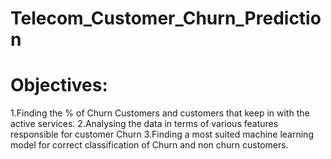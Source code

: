 # Telecom_Customer_Churn_Prediction

# Objectives:
1.Finding the % of Churn Customers and customers that keep in with the active services.
2.Analysing the data in terms of various features responsible for customer Churn
3.Finding a most suited machine learning model for correct classification of Churn and non churn customers.
